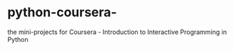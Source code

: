 python-coursera-
================

the mini-projects for Coursera - Introduction to Interactive Programming in Python
